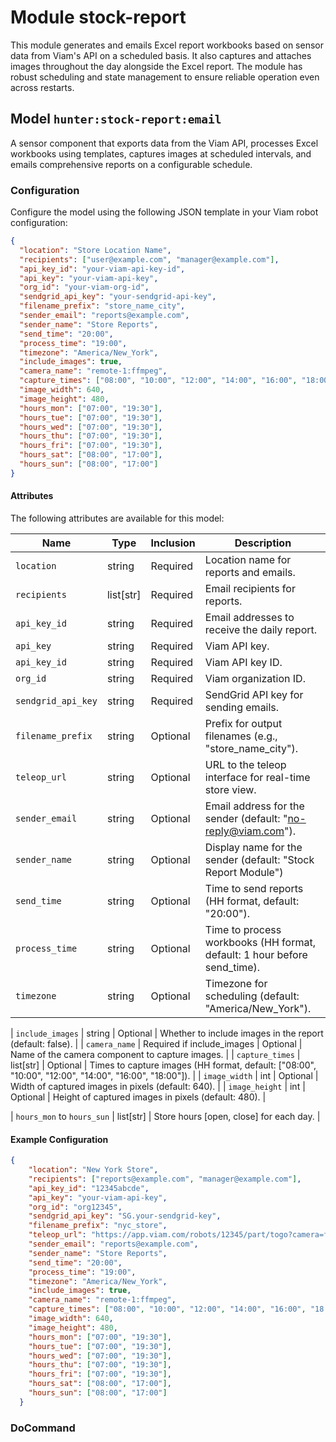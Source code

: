 # Module stock-report

This module generates and emails Excel report workbooks based on sensor data from Viam's API on a scheduled basis. It also captures and attaches images throughout the day alongside the Excel report. The module has robust scheduling and state management to ensure reliable operation even across restarts.

## Model `hunter:stock-report:email`

A sensor component that exports data from the Viam API, processes Excel workbooks using templates, captures images at scheduled intervals, and emails comprehensive reports on a configurable schedule.

### Configuration

Configure the model using the following JSON template in your Viam robot configuration:

```json
{
  "location": "Store Location Name",
  "recipients": ["user@example.com", "manager@example.com"],
  "api_key_id": "your-viam-api-key-id",
  "api_key": "your-viam-api-key",
  "org_id": "your-viam-org-id",
  "sendgrid_api_key": "your-sendgrid-api-key",
  "filename_prefix": "store_name_city",
  "sender_email": "reports@example.com",
  "sender_name": "Store Reports",
  "send_time": "20:00",
  "process_time": "19:00",
  "timezone": "America/New_York",
  "include_images": true,
  "camera_name": "remote-1:ffmpeg",
  "capture_times": ["08:00", "10:00", "12:00", "14:00", "16:00", "18:00"],
  "image_width": 640,
  "image_height": 480,
  "hours_mon": ["07:00", "19:30"],
  "hours_tue": ["07:00", "19:30"],
  "hours_wed": ["07:00", "19:30"],
  "hours_thu": ["07:00", "19:30"],
  "hours_fri": ["07:00", "19:30"],
  "hours_sat": ["08:00", "17:00"],
  "hours_sun": ["08:00", "17:00"]
}
```

#### Attributes

The following attributes are available for this model:

| Name          | Type   | Inclusion | Description                |
|---------------|--------|-----------|----------------------------|
| `location` | string | Required | Location name for reports and emails. |
| `recipients` | list[str] | Required | Email recipients for reports. |
| `api_key_id` | string | Required | Email addresses to receive the daily report. |
| `api_key` | string | Required | Viam API key. |
| `api_key_id` | string | Required | Viam API key ID. |
| `org_id` | string | Required | Viam organization ID. |
| `sendgrid_api_key` | string | Required | SendGrid API key for sending emails. |
| `filename_prefix` | string | Optional | Prefix for output filenames (e.g., "store_name_city"). |
| `teleop_url` | string | Optional | URL to the teleop interface for real-time store view. |
| `sender_email` | string | Optional | Email address for the sender (default: "no-reply@viam.com"). |
| `sender_name` | string | Optional | Display name for the sender (default: "Stock Report Module") |
| `send_time` | string | Optional | Time to send reports (HH format, default: "20:00"). |
| `process_time` | string | Optional | Time to process workbooks (HH format, default: 1 hour before send_time). |
| `timezone` | string | Optional | Timezone for scheduling (default: "America/New_York"). |

| `include_images` | string | Optional | Whether to include images in the report (default: false). |
| `camera_name` | Required if include_images | Optional | Name of the camera component to capture images. |
| `capture_times` | list[str] | Optional | Times to capture images (HH format, default: ["08:00", "10:00", "12:00", "14:00", "16:00", "18:00"]). |
| `image_width` | int | Optional | Width of captured images in pixels (default: 640). |
| `image_height` | int | Optional | Height of captured images in pixels (default: 480). |

| `hours_mon` to `hours_sun` | list[str] | Store hours [open, close] for each day. |

#### Example Configuration

```json
{
    "location": "New York Store",
    "recipients": ["reports@example.com", "manager@example.com"],
    "api_key_id": "12345abcde",
    "api_key": "your-viam-api-key",
    "org_id": "org12345",
    "sendgrid_api_key": "SG.your-sendgrid-key",
    "filename_prefix": "nyc_store",
    "teleop_url": "https://app.viam.com/robots/12345/part/togo?camera=ffmpeg",
    "sender_email": "reports@example.com",
    "sender_name": "Store Reports",
    "send_time": "20:00",
    "process_time": "19:00",
    "timezone": "America/New_York",
    "include_images": true,
    "camera_name": "remote-1:ffmpeg",
    "capture_times": ["08:00", "10:00", "12:00", "14:00", "16:00", "18:00"],
    "image_width": 640,
    "image_height": 480,
    "hours_mon": ["07:00", "19:30"],
    "hours_tue": ["07:00", "19:30"],
    "hours_wed": ["07:00", "19:30"],
    "hours_thu": ["07:00", "19:30"],
    "hours_fri": ["07:00", "19:30"],
    "hours_sat": ["08:00", "17:00"],
    "hours_sun": ["08:00", "17:00"]
  }
```

### DoCommand

